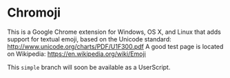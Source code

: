 Chromoji
========

This is a Google Chrome extension for Windows, OS X, and Linux that adds support
for textual emoji, based on the Unicode standard: http://www.unicode.org/charts/PDF/U1F300.pdf
A good test page is located on Wikipedia: https://en.wikipedia.org/wiki/Emoji

This `simple` branch will soon be available as a UserScript.
